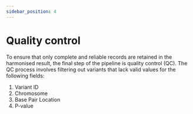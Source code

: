 ```yaml
---
sidebar_position: 4
---
```

# Quality control

To ensure that only complete and reliable records are retained in the harmonised result, the final step of the pipeline is quality control (QC). The QC process involves filtering out variants that lack valid values for the following fields:
1. Variant ID
2. Chromosome
3. Base Pair Location
4. P-value

